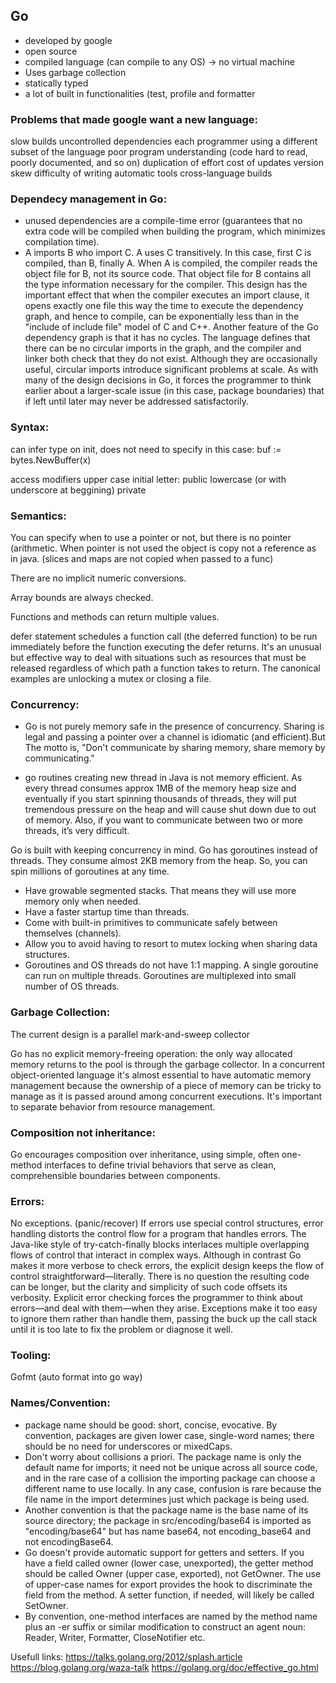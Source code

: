 ## Go

- developed by google
- open source
- compiled language (can compile to any OS) -> no virtual machine
- Uses garbage collection
- statically typed
- a lot of built in functionalities (test, profile and formatter


### Problems that made google want a new language:
slow builds
uncontrolled dependencies
each programmer using a different subset of the language
poor program understanding (code hard to read, poorly documented, and so on)
duplication of effort
cost of updates
version skew
difficulty of writing automatic tools
cross-language builds


### Dependecy management in Go:
- unused dependencies are a compile-time error (guarantees that no extra code will be compiled when building the program, which minimizes compilation time).
- A imports B who import C. A uses C transitively. In this case, first C is compiled, than B, finally A.  When A is compiled, the compiler reads the object file for B, not its source code. That object file for B contains all the type information necessary for the compiler. This design has the important effect that when the compiler executes an import clause, it opens exactly one file this way the time to execute the dependency graph, and hence to compile, can be exponentially less than in the "include of include file" model of C and C++. Another feature of the Go dependency graph is that it has no cycles. The language defines that there can be no circular imports in the graph, and the compiler and linker both check that they do not exist. Although they are occasionally useful, circular imports introduce significant problems at scale. As with many of the design decisions in Go, it forces the programmer to think earlier about a larger-scale issue (in this case, package boundaries) that if left until later may never be addressed satisfactorily.


### Syntax:

can infer type on init, does not need to specify in this case:
buf := bytes.NewBuffer(x)

access modifiers
upper case initial letter: public
lowercase (or with underscore at beggining) private


### Semantics:

You can specify when to use a pointer or not, but there is no pointer (arithmetic. When pointer is not used the object is copy not a reference as in java. (slices and maps are not copied when passed to a func)

There are no implicit numeric conversions.

Array bounds are always checked. 

Functions and methods can return multiple values.

defer statement schedules a function call (the deferred function) to be run immediately before the function executing the defer returns. It's an unusual but effective way to deal with situations such as resources that must be released regardless of which path a function takes to return. The canonical examples are unlocking a mutex or closing a file.


### Concurrency:

- Go is not purely memory safe in the presence of concurrency. Sharing is legal and passing a pointer over a channel is idiomatic (and efficient).But The motto is, "Don't communicate by sharing memory, share memory by communicating."

- go routines 
creating new thread in Java is not memory efficient. As every thread consumes approx 1MB of the memory heap size and eventually if you start spinning thousands of threads, they will put tremendous pressure on the heap and will cause shut down due to out of memory. Also, if you want to communicate between two or more threads, it’s very difficult.

Go is built with keeping concurrency in mind. Go has goroutines instead of threads. They consume almost 2KB memory from the heap. So, you can spin millions of goroutines at any time.

- Have growable segmented stacks. That means they will use more memory only when needed.
- Have a faster startup time than threads.
- Come with built-in primitives to communicate safely between themselves (channels).
- Allow you to avoid having to resort to mutex locking when sharing data structures.
- Goroutines and OS threads do not have 1:1 mapping. A single goroutine can run on multiple threads. Goroutines are multiplexed into small number of OS threads.



### Garbage Collection:

The current design is a parallel mark-and-sweep collector

Go has no explicit memory-freeing operation: the only way allocated memory returns to the pool is through the garbage collector. In a concurrent object-oriented language it's almost essential to have automatic memory management because the ownership of a piece of memory can be tricky to manage as it is passed around among concurrent executions. It's important to separate behavior from resource management.



### Composition not inheritance:

Go encourages composition over inheritance, using simple, often one-method interfaces to define trivial behaviors that serve as clean, comprehensible boundaries between components.


### Errors:

No exceptions. (panic/recover)
If errors use special control structures, error handling distorts the control flow for a program that handles errors. The Java-like style of try-catch-finally blocks interlaces multiple overlapping flows of control that interact in complex ways. Although in contrast Go makes it more verbose to check errors, the explicit design keeps the flow of control straightforward—literally.
There is no question the resulting code can be longer, but the clarity and simplicity of such code offsets its verbosity. Explicit error checking forces the programmer to think about errors—and deal with them—when they arise. Exceptions make it too easy to ignore them rather than handle them, passing the buck up the call stack until it is too late to fix the problem or diagnose it well.


### Tooling:

Gofmt (auto format into go way)



### Names/Convention:

- package name should be good: short, concise, evocative. By convention, packages are given lower case, single-word names; there should be no need for underscores or mixedCaps.
- Don't worry about collisions a priori. The package name is only the default name for imports; it need not be unique across all source code, and in the rare case of a collision the importing package can choose a different name to use locally. In any case, confusion is rare because the file name in the import determines just which package is being used.
- Another convention is that the package name is the base name of its source directory; the package in src/encoding/base64 is imported as "encoding/base64" but has name base64, not encoding_base64 and not encodingBase64.
- Go doesn't provide automatic support for getters and setters.  If you have a field called owner (lower case, unexported), the getter method should be called Owner (upper case, exported), not GetOwner. The use of upper-case names for export provides the hook to discriminate the field from the method. A setter function, if needed, will likely be called SetOwner.
- By convention, one-method interfaces are named by the method name plus an -er suffix or similar modification to construct an agent noun: Reader, Writer, Formatter, CloseNotifier etc.

Usefull links:
https://talks.golang.org/2012/splash.article
https://blog.golang.org/waza-talk
https://golang.org/doc/effective_go.html
